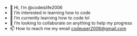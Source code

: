 - 👋 Hi, I’m @codeislife2006
- 👀 I’m interested in learning how to code
- 🌱 I’m currently learning how to code lol
- 💞️ I’m looking to collaborate on anything to help my progress
- 📫 How to reach me my email codeuser2006@gmail.com

<!---
codeislife2006/codeislife2006 is a ✨ special ✨ repository because its `README.md` (this file) appears on your GitHub profile.
You can click the Preview link to take a look at your changes.
--->
